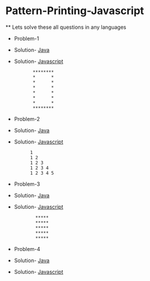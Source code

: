 # Pattern-Printing-Javascript
** Lets solve these all questions in any languages
- Problem-1
- Solution- [Java]()
- Solution- [Javascript](https://github.com/hrishipawar24/Pattern-Printing-Javascript/blob/main/01-%20Patterns/01-%20Pattern%20Solution)

             ********
             *      *
             *      *
             *      *
             *      *
             *      *
             *      *
             ********
     
- Problem-2
- Solution- [Java](https://github.com/hrishipawar24/Pattern-Printing-Javascript/blob/main/02-Pattern-Java/02-Pattern-Java-solution)
- Solution- [Javascript](https://github.com/hrishipawar24/Pattern-Printing-Javascript/blob/main/02-%20Pattern/02-%20Pattern%20Solution)

            1 
            1 2 
            1 2 3 
            1 2 3 4 
            1 2 3 4 5 
- Problem-3
- Solution- [Java](https://github.com/hrishipawar24/Pattern-Printing-Javascript/blob/main/03-Pattern-Java)
- Solution- [Javascript](https://github.com/hrishipawar24/Pattern-Printing-Javascript/blob/main/03-%20Pattern/03-%20Pattern%20Solution)

              ***** 
              ***** 
              ***** 
              ***** 
              ***** 
- Problem-4
- Solution- [Java]()
- Solution- [Javascript]()
